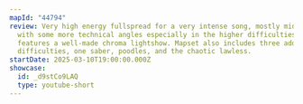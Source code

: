 ```yaml
---
mapId: "44794"
review: Very high energy fullspread for a very intense song, mostly midspeed
  with some more technical angles especially in the higher difficulties and
  features a well-made chroma lightshow. Mapset also includes three additional
  difficulties, one saber, poodles, and the chaotic lawless.
startDate: 2025-03-10T19:00:00.000Z
showcase:
  id: _d9stCo9LAQ
  type: youtube-short
---
```

